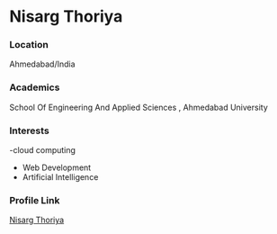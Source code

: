 # Nisarg Thoriya

### Location

Ahmedabad/India

### Academics

School Of Engineering And Applied Sciences , Ahmedabad University

### Interests

-cloud computing
- Web Development
- Artificial Intelligence


### Profile Link

[Nisarg Thoriya](https://github.com/nisarg14)
